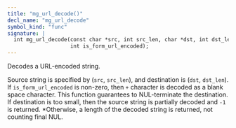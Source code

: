 ```yaml
---
title: "mg_url_decode()"
decl_name: "mg_url_decode"
symbol_kind: "func"
signature: |
  int mg_url_decode(const char *src, int src_len, char *dst, int dst_len,
                    int is_form_url_encoded);
---
```


Decodes a URL-encoded string.

Source string is specified by (`src`, `src_len`), and destination is
(`dst`, `dst_len`). If `is_form_url_encoded` is non-zero, then
`+` character is decoded as a blank space character. This function
guarantees to NUL-terminate the destination. If destination is too small,
then the source string is partially decoded and `-1` is returned.
*Otherwise,
a length of the decoded string is returned, not counting final NUL. 

